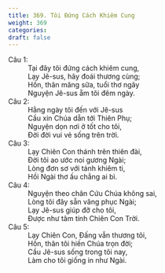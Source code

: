 ```yaml
---
title: 369. Tôi Đứng Cách Khiêm Cung
weight: 369
categories: 
draft: false
---
```

<dl><dt>Câu 1:</dt><dd data-verse="1">Tại đây tôi đứng cách khiêm cung, <br/>Lạy Jê-sus, hãy đoái thương cùng; <br/>Hồn, thân măng sữa, tuổi thơ ngây <br/>Nguyện Jê-sus ẵm tôi đêm ngày. </dd><dt>Câu 2:</dt><dd data-verse="2">Hằng ngày tôi đến với Jê-sus <br/>Cầu xin Chúa dẫn tới Thiên Phụ; <br/>Nguyện dọn nơi ở tốt cho tôi, <br/>Đời đời vui vẻ sống trên trời. </dd><dt>Câu 3:</dt><dd data-verse="3">Lạy Chiên Con thánh trên thiên đài, <br/>Đời tôi ao ước noi gương Ngài; <br/>Lòng đơn sơ với tánh khiêm ti, <br/>Hồi Ngài thơ ấu chẳng ai bì. </dd><dt>Câu 4:</dt><dd data-verse="4">Nguyện theo chân Cứu Chúa không sai, <br/>Lòng tôi đây sẵn vâng phục Ngài; <br/>Lạy Jê-sus giúp đỡ cho tôi, <br/>Được như tâm tính Chiên Con Trời. </dd><dt>Câu 5:</dt><dd data-verse="5">Lạy Chiên Con, Đấng vẫn thương tôi, <br/>Hồn, thân tôi hiến Chúa trọn đời; <br/>Cầu Jê-sus sống trong tôi nay, <br/>Làm cho tôi giống in như Ngài. </dd></dl>